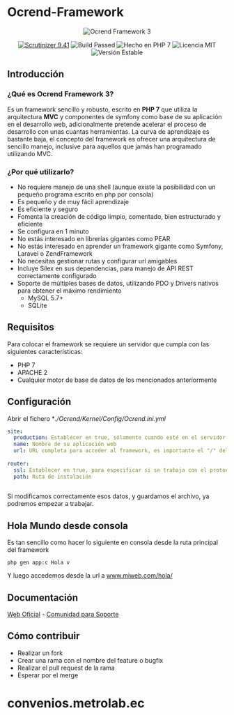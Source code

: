 # Ocrend-Framework

<p align="center"><img src="https://framework.ocrend.com/ocrend_framework.png" alt="Ocrend Framework 3" title="Ocrend Framework 3"></p>
<p align="center">
<a href="https://scrutinizer-ci.com/g/prinick96/Ocrend-Framework/" target="_blank"><img src="https://scrutinizer-ci.com/g/prinick96/Ocrend-Framework/badges/quality-score.png?b=master" alt="Scrutinizer 9.41" /></a>
<img src="https://scrutinizer-ci.com/g/prinick96/Ocrend-Framework/badges/build.png?b=master" alt="Build Passed" />
<img src="https://img.shields.io/packagist/l/doctrine/orm.svg" alt="Hecho en PHP 7" />
<img src="https://img.shields.io/badge/php-7-blue.svg" alt="Licencia MIT" />
<img src="https://img.shields.io/badge/stable-3.0.1-blue.svg" alt="Versión Estable" />
</p>

## Introducción
### ¿Qué es Ocrend Framework 3?

Es un framework sencillo y robusto, escrito en **PHP 7** que utiliza la arquitectura **MVC** y componentes de symfony como base de su aplicación en el desarrollo web, adicionalmente pretende acelerar el proceso de desarrollo con unas cuantas herramientas. La curva de aprendizaje es bastante baja, el concepto del framework es ofrecer una arquitectura de sencillo manejo, inclusive para aquellos que jamás han programado utilizando MVC.

### ¿Por qué utilizarlo?

* No requiere manejo de una shell (aunque existe la posibilidad con un pequeño programa escrito en php por consola)
* Es pequeño y de muy fácil aprendizaje
* Es eficiente y seguro
* Fomenta la creación de código limpio, comentado, bien estructurado y eficiente
* Se configura en 1 minuto
* No estás interesado en librerías gigantes como PEAR
* No estás interesado en aprender un framework gigante como Symfony, Laravel o ZendFramework
* No necesitas gestionar rutas y configurar url amigables
* Incluye Silex en sus dependencias, para manejo de API REST correctamente configurado
* Soporte de múltiples bases de datos, utilizando PDO y Drivers nativos para obtener el máximo rendimiento
  * MySQL 5.7+
  * SQLite


## Requisitos

Para colocar el framework se requiere un servidor que cumpla con las siguientes características:

* PHP 7
* APACHE 2
* Cualquier motor de base de datos de los mencionados anteriormente

## Configuración

Abrir el fichero **./Ocrend/Kernel/Config/Ocrend.ini.yml*
```yml
site:
  production: Establecer en true, sólamente cuando esté en el servidor de producción
  name: Nombre de su aplicación web
  url: URL completa para acceder al framework, es importante el "/" del final
  
router:
  ssl: Establecer en true, para especificar si se trabaja con el protocolo HTTPS
  path: Ruta de instalación
   
```
Si modificamos correctamente esos datos, y guardamos el archivo, ya podremos empezar a trabajar.

## Hola Mundo desde consola
Es tan sencillo como hacer lo siguiente en consola desde la ruta principal del framework
```
php gen app:c Hola v
```
Y luego accedemos desde la url a www.miweb.com/hola/

## Documentación

[Web Oficial](https://framework.ocrend.com) -
[Comunidad para Soporte](https://foro.ocrend.com)

## Cómo contribuir

- Realizar un fork
- Crear una rama con el nombre del feature o bugfix
- Realizar el pull request de la rama
- Esperar por el merge
# convenios.metrolab.ec
